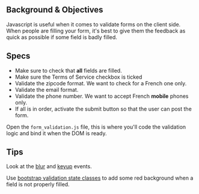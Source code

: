## Background & Objectives

Javascript is useful when it comes to validate forms on the client side.
When people are filling your form, it's best to give them the feedback
as quick as possible if some field is badly filled.

## Specs

- Make sure to check that **all** fields are filled.
- Make sure the Terms of Service checkbox is ticked
- Validate the zipcode format. We want to check for a French one only.
- Validate the email format.
- Validate the phone number. We want to accept French **mobile** phones only.
- If all is in order, activate the submit button so that the user can post the form.

Open the `form_validation.js` file, this is where you'll code the validation
logic and bind it when the DOM is ready.

## Tips

Look at the [blur](https://api.jquery.com/blur/) and
[keyup](http://api.jquery.com/keyup/) events.

Use [bootstrap validation state classes](http://getbootstrap.com/css/#forms-control-validation)
to add some red background when a field is not properly filled.